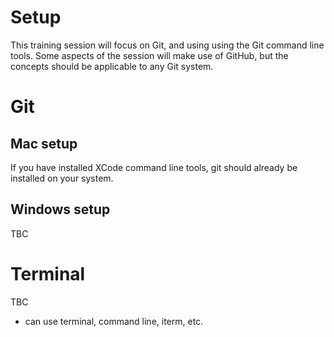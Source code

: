 # Setup

This training session will focus on Git, and using using the Git command line tools. Some aspects of the session will make use of GitHub, but the concepts should be applicable to any Git system.

# Git

## Mac setup

If you have installed XCode command line tools, git should already be installed on your system.

## Windows setup

TBC

# Terminal

TBC
- can use terminal, command line, iterm, etc.
